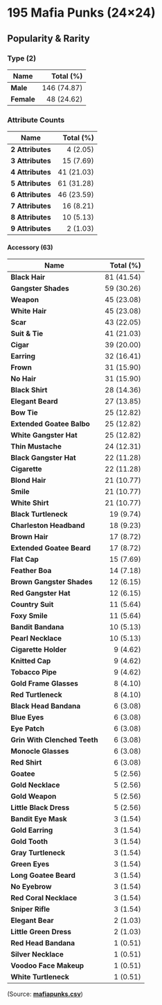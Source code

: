# 195 Mafia Punks (24×24)


## Popularity & Rarity

### Type (2)

|Name|Total (%)|
|--------|----------:|
| **Male** | 146 (74.87) |
| **Female** | 48 (24.62) |


### Attribute Counts

|Name|Total (%)|
|--------|----------:|
| **2 Attributes** | 4 (2.05) |
| **3 Attributes** | 15 (7.69) |
| **4 Attributes** | 41 (21.03) |
| **5 Attributes** | 61 (31.28) |
| **6 Attributes** | 46 (23.59) |
| **7 Attributes** | 16 (8.21) |
| **8 Attributes** | 10 (5.13) |
| **9 Attributes** | 2 (1.03) |

#### Accessory (63)

|Name|Total (%)|
|--------|----------:|
| **Black Hair** | 81 (41.54) |
| **Gangster Shades** | 59 (30.26) |
| **Weapon** | 45 (23.08) |
| **White Hair** | 45 (23.08) |
| **Scar** | 43 (22.05) |
| **Suit & Tie** | 41 (21.03) |
| **Cigar** | 39 (20.00) |
| **Earring** | 32 (16.41) |
| **Frown** | 31 (15.90) |
| **No Hair** | 31 (15.90) |
| **Black Shirt** | 28 (14.36) |
| **Elegant Beard** | 27 (13.85) |
| **Bow Tie** | 25 (12.82) |
| **Extended Goatee Balbo** | 25 (12.82) |
| **White Gangster Hat** | 25 (12.82) |
| **Thin Mustache** | 24 (12.31) |
| **Black Gangster Hat** | 22 (11.28) |
| **Cigarette** | 22 (11.28) |
| **Blond Hair** | 21 (10.77) |
| **Smile** | 21 (10.77) |
| **White Shirt** | 21 (10.77) |
| **Black Turtleneck** | 19 (9.74) |
| **Charleston Headband** | 18 (9.23) |
| **Brown Hair** | 17 (8.72) |
| **Extended Goatee Beard** | 17 (8.72) |
| **Flat Cap** | 15 (7.69) |
| **Feather Boa** | 14 (7.18) |
| **Brown Gangster Shades** | 12 (6.15) |
| **Red Gangster Hat** | 12 (6.15) |
| **Country Suit** | 11 (5.64) |
| **Foxy Smile** | 11 (5.64) |
| **Bandit Bandana** | 10 (5.13) |
| **Pearl Necklace** | 10 (5.13) |
| **Cigarette Holder** | 9 (4.62) |
| **Knitted Cap** | 9 (4.62) |
| **Tobacco Pipe** | 9 (4.62) |
| **Gold Frame Glasses** | 8 (4.10) |
| **Red Turtleneck** | 8 (4.10) |
| **Black Head Bandana** | 6 (3.08) |
| **Blue Eyes** | 6 (3.08) |
| **Eye Patch** | 6 (3.08) |
| **Grin With Clenched Teeth** | 6 (3.08) |
| **Monocle Glasses** | 6 (3.08) |
| **Red Shirt** | 6 (3.08) |
| **Goatee** | 5 (2.56) |
| **Gold Necklace** | 5 (2.56) |
| **Gold Weapon** | 5 (2.56) |
| **Little Black Dress** | 5 (2.56) |
| **Bandit Eye Mask** | 3 (1.54) |
| **Gold Earring** | 3 (1.54) |
| **Gold Tooth** | 3 (1.54) |
| **Gray Turtleneck** | 3 (1.54) |
| **Green Eyes** | 3 (1.54) |
| **Long Goatee Beard** | 3 (1.54) |
| **No Eyebrow** | 3 (1.54) |
| **Red Coral Necklace** | 3 (1.54) |
| **Sniper Rifle** | 3 (1.54) |
| **Elegant Bear** | 2 (1.03) |
| **Little Green Dress** | 2 (1.03) |
| **Red Head Bandana** | 1 (0.51) |
| **Silver Necklace** | 1 (0.51) |
| **Voodoo Face Makeup** | 1 (0.51) |
| **White Turtleneck** | 1 (0.51) |




(Source: [**mafiapunks.csv**](mafiapunks.csv))


